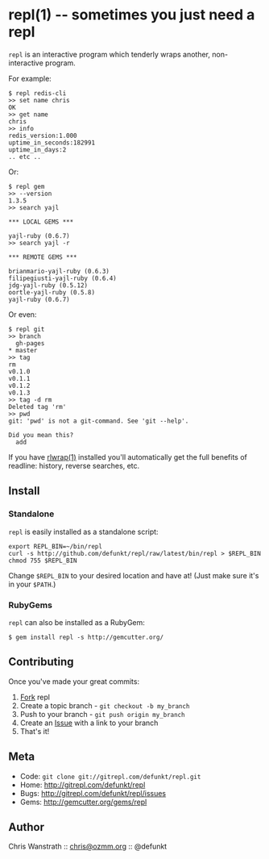 repl(1) -- sometimes you just need a repl
=========================================

`repl` is an interactive program which tenderly wraps another,
non-interactive program.

For example:

    $ repl redis-cli
    >> set name chris
    OK
    >> get name
    chris
    >> info
    redis_version:1.000
    uptime_in_seconds:182991
    uptime_in_days:2
    .. etc ..

Or:

    $ repl gem
    >> --version
    1.3.5
    >> search yajl

    *** LOCAL GEMS ***

    yajl-ruby (0.6.7)
    >> search yajl -r

    *** REMOTE GEMS ***

    brianmario-yajl-ruby (0.6.3)
    filipegiusti-yajl-ruby (0.6.4)
    jdg-yajl-ruby (0.5.12)
    oortle-yajl-ruby (0.5.8)
    yajl-ruby (0.6.7)

Or even:

    $ repl git
    >> branch
      gh-pages
    * master
    >> tag
    rm
    v0.1.0
    v0.1.1
    v0.1.2
    v0.1.3
    >> tag -d rm
    Deleted tag 'rm'
    >> pwd
    git: 'pwd' is not a git-command. See 'git --help'.

    Did you mean this?
      add


If you have [rlwrap(1)][0] installed you'll automatically get the full
benefits of readline: history, reverse searches, etc.


Install
-------

### Standalone

`repl` is easily installed as a standalone script:

    export REPL_BIN=~/bin/repl
    curl -s http://github.com/defunkt/repl/raw/latest/bin/repl > $REPL_BIN
    chmod 755 $REPL_BIN

Change `$REPL_BIN` to your desired location and have at! (Just make
sure it's in your `$PATH`.)

### RubyGems

`repl` can also be installed as a RubyGem:

    $ gem install repl -s http://gemcutter.org/


Contributing
------------

Once you've made your great commits:

1. [Fork][1] repl
2. Create a topic branch - `git checkout -b my_branch`
3. Push to your branch - `git push origin my_branch`
4. Create an [Issue][2] with a link to your branch
5. That's it!


Meta
----

* Code: `git clone git://gitrepl.com/defunkt/repl.git`
* Home: <http://gitrepl.com/defunkt/repl>
* Bugs: <http://gitrepl.com/defunkt/repl/issues>
* Gems: <http://gemcutter.org/gems/repl>


Author
------

Chris Wanstrath :: chris@ozmm.org :: @defunkt


[0]: http://utopia.knoware.nl/~hlub/rlwrap/
[1]: http://help.github.com/forking/
[2]: http://github.com/defunkt/repl/issues
